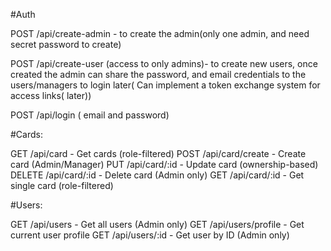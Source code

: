#Auth

POST /api/create-admin - to create the admin(only one admin, and need secret password to create)

POST /api/create-user  (access to only admins)- to create new users, once created the admin can share the password, and email credentials to the users/managers to login later( Can implement a token exchange system for access links( later))

POST /api/login  ( email and password)

#Cards:

GET /api/card - Get cards (role-filtered)
POST /api/card/create - Create card (Admin/Manager)
PUT /api/card/:id - Update card (ownership-based)
DELETE /api/card/:id - Delete card (Admin only)
GET /api/card/:id - Get single card (role-filtered)

#Users:

GET /api/users - Get all users (Admin only)
GET /api/users/profile - Get current user profile
GET /api/users/:id - Get user by ID (Admin only)
